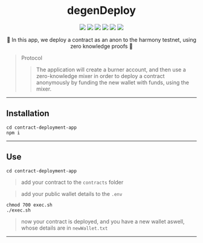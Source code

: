 
<h1 align="center">
  degenDeploy
</h1>

<p align="center">
  <img src="https://img.shields.io/badge/node-v16.14.0-orange"></img>
  <img src="https://img.shields.io/badge/circom-v2.0.3-blue"></img>
  <img src="https://img.shields.io/badge/rust-v0.8.12-orange"></img>
  <img src="https://img.shields.io/badge/snarksjs-v0.4.15-blue"></img>
  <img src="https://img.shields.io/badge/solidity-v0.8.12-orange"></img>
  <img src="https://img.shields.io/badge/truffle-v5.5.4-green"></img>
</p>

<p align="center">🍄 In this app, we deploy a contract as an anon to the harmony testnet, using zero knowledge proofs 🍄</p>

> Protocol 
> > The application will create a burner account, and then use a zero-knowledge mixer in order to deploy a contract anonymously by funding the new wallet with funds, using the mixer.

------------

## Installation

```
cd contract-deployment-app
npm i
```

------------

## Use

```
cd contract-deployment-app
```

> add your contract to the `contracts` folder

> add your public wallet details to the `.env`
 
```
chmod 700 exec.sh
./exec.sh
```

> now your contract is deployed, and you have a new wallet aswell, whose details are in `newWallet.txt`

------------
